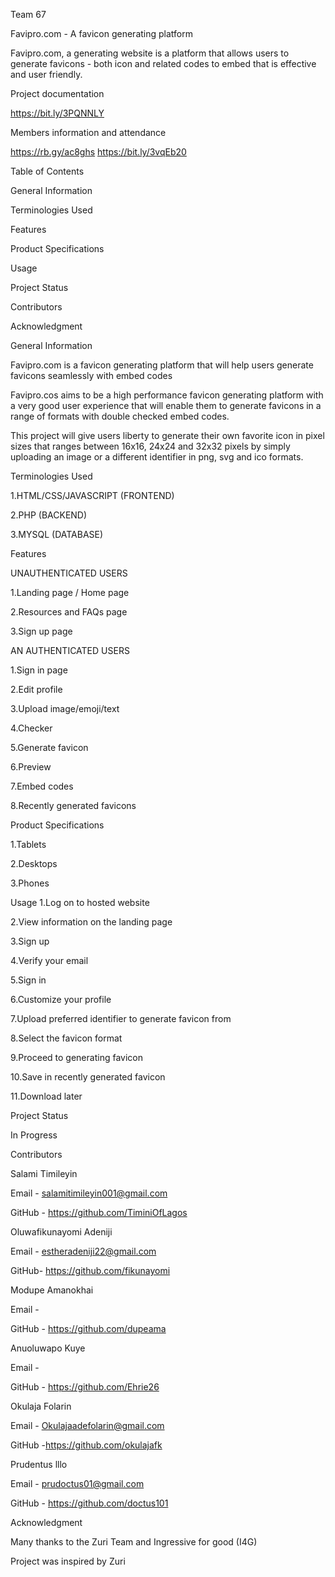 Team 67

Favipro.com - A favicon generating platform

Favipro.com, a generating website is a platform that allows users to generate favicons - both icon and related codes to embed that is effective and  user friendly.

Project documentation 

https://bit.ly/3PQNNLY

Members information and attendance 

https://rb.gy/ac8ghs
https://bit.ly/3vqEb20

Table of Contents 

General Information 

Terminologies Used 

Features 

Product Specifications 

Usage 

Project Status 

Contributors

Acknowledgment 

General Information 

Favipro.com is a favicon generating platform that will help users generate favicons seamlessly with embed codes 

Favipro.cos aims to be a high performance favicon generating platform with a very good user experience that will enable them to generate favicons in a range of formats with double checked embed codes.

This project will give users liberty to generate their own favorite icon in pixel sizes that ranges between 16x16, 24x24 and 32x32 pixels by simply uploading an image or a different identifier in png, svg and ico formats.

Terminologies Used

1.HTML/CSS/JAVASCRIPT (FRONTEND)

2.PHP (BACKEND)

3.MYSQL (DATABASE)

Features 

UNAUTHENTICATED USERS

1.Landing page / Home page

2.Resources and FAQs page

3.Sign up page

AN AUTHENTICATED USERS 

1.Sign in page

2.Edit profile 

3.Upload image/emoji/text

4.Checker

5.Generate favicon

6.Preview

7.Embed codes

8.Recently generated favicons

Product Specifications 

1.Tablets 

2.Desktops

3.Phones 

Usage
1.Log on to hosted website 

2.View information on the landing page
 
3.Sign up

4.Verify your email

5.Sign in

6.Customize your profile

7.Upload preferred identifier to generate favicon from

8.Select the favicon format

9.Proceed to generating favicon

10.Save in recently generated favicon

11.Download later

Project Status

In Progress 

Contributors

Salami Timileyin

Email - salamitimileyin001@gmail.com

GitHub - https://github.com/TiminiOfLagos

Oluwafikunayomi Adeniji

Email - estheradeniji22@gmail.com

GitHub- https://github.com/fikunayomi


Modupe Amanokhai

Email - 

GitHub - https://github.com/dupeama

Anuoluwapo Kuye

Email -

GitHub - https://github.com/Ehrie26

Okulaja Folarin

Email - Okulajaadefolarin@gmail.com

GitHub -https://github.com/okulajafk

Prudentus lllo

Email - prudoctus01@gmail.com

GitHub - https://github.com/doctus101





Acknowledgment 

Many thanks to the Zuri Team and Ingressive for good (I4G)

Project was inspired by Zuri


